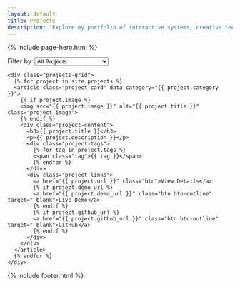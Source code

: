 ```yaml
---
layout: default
title: Projects
description: "Explore my portfolio of interactive systems, creative technology, and software projects"
---
```


{% include page-hero.html %}

<section class="projects-section fade-in">
  <div class="container">
    <div class="projects-toolbar">
      <div class="projects-filter">
        <label for="category-filter">Filter by:</label>
        <select id="category-filter">
          <option value="all">All Projects</option>
          <option value="web">Web Development</option>
          <option value="hardware">Hardware/Creative Tech</option>
          <option value="game">Games/Experiments</option>
          <option value="automation">Automation/Tooling</option>
        </select>
      </div>
    </div>

    <div class="projects-grid">
      {% for project in site.projects %}
      <article class="project-card" data-category="{{ project.category }}">
        {% if project.image %}
        <img src="{{ project.image }}" alt="{{ project.title }}" class="project-image">
        {% endif %}
        <div class="project-content">
          <h3>{{ project.title }}</h3>
          <p>{{ project.description }}</p>
          <div class="project-tags">
            {% for tag in project.tags %}
            <span class="tag">{{ tag }}</span>
            {% endfor %}
          </div>
          <div class="project-links">
            <a href="{{ project.url }}" class="btn">View Details</a>
            {% if project.demo_url %}
            <a href="{{ project.demo_url }}" class="btn btn-outline" target="_blank">Live Demo</a>
            {% endif %}
            {% if project.github_url %}
            <a href="{{ project.github_url }}" class="btn btn-outline" target="_blank">GitHub</a>
            {% endif %}
          </div>
        </div>
      </article>
      {% endfor %}
    </div>
  </div>
</section>

<script>
document.addEventListener('DOMContentLoaded', function() {
  const filter = document.getElementById('category-filter');
  const projects = document.querySelectorAll('.project-card');

  filter.addEventListener('change', function() {
    const category = this.value;
    
    projects.forEach(project => {
      if (category === 'all' || project.dataset.category === category) {
        project.style.display = 'block';
      } else {
        project.style.display = 'none';
      }
    });
  });
});
</script>

<script src="/assets/js/project-filter.js" defer></script>
<script src="{{ '/assets/js/nav-scroll.js' | relative_url }}" defer></script>
<script src="/assets/js/scroll-reveal.js" defer></script>
<script src="/assets/js/dark-mode.js" defer></script>

{% include footer.html %}
